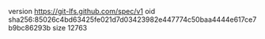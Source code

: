 version https://git-lfs.github.com/spec/v1
oid sha256:85026c4bd63425fe021d7d03423982e447774c50baa4444e617ce7b9bc86293b
size 12763
